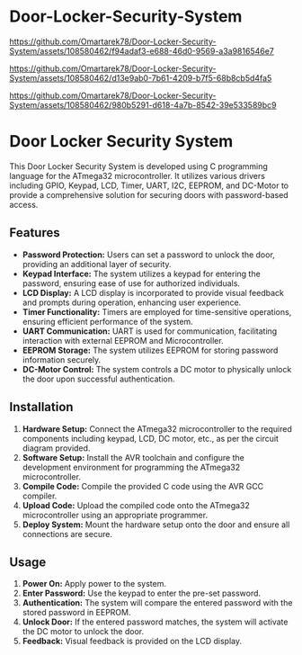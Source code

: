 # Door-Locker-Security-System

https://github.com/Omartarek78/Door-Locker-Security-System/assets/108580462/f94adaf3-e688-46d0-9569-a3a9816546e7


https://github.com/Omartarek78/Door-Locker-Security-System/assets/108580462/d13e9ab0-7b61-4209-b7f5-68b8cb5d4fa5


https://github.com/Omartarek78/Door-Locker-Security-System/assets/108580462/980b5291-d618-4a7b-8542-39e533589bc9

# Door Locker Security System

This Door Locker Security System is developed using C programming language for the ATmega32 microcontroller. It utilizes various drivers including GPIO, Keypad, LCD, Timer, UART, I2C, EEPROM, and DC-Motor to provide a comprehensive solution for securing doors with password-based access.

## Features

- **Password Protection:** Users can set a password to unlock the door, providing an additional layer of security.
- **Keypad Interface:** The system utilizes a keypad for entering the password, ensuring ease of use for authorized individuals.
- **LCD Display:** A LCD display is incorporated to provide visual feedback and prompts during operation, enhancing user experience.
- **Timer Functionality:** Timers are employed for time-sensitive operations, ensuring efficient performance of the system.
- **UART Communication:** UART is used for communication, facilitating interaction with external EEPROM  and Microcontroller.
- **EEPROM Storage:** The system utilizes EEPROM for storing password information securely.
- **DC-Motor Control:** The system controls a DC motor to physically unlock the door upon successful authentication.

## Installation

1. **Hardware Setup:** Connect the ATmega32 microcontroller to the required components including keypad, LCD, DC motor, etc., as per the circuit diagram provided.
2. **Software Setup:** Install the AVR toolchain and configure the development environment for programming the ATmega32 microcontroller.
3. **Compile Code:** Compile the provided C code using the AVR GCC compiler.
4. **Upload Code:** Upload the compiled code onto the ATmega32 microcontroller using an appropriate programmer.
5. **Deploy System:** Mount the hardware setup onto the door and ensure all connections are secure.

## Usage

1. **Power On:** Apply power to the system.
2. **Enter Password:** Use the keypad to enter the pre-set password.
3. **Authentication:** The system will compare the entered password with the stored password in EEPROM.
4. **Unlock Door:** If the entered password matches, the system will activate the DC motor to unlock the door.
5. **Feedback:** Visual feedback is provided on the LCD display.


